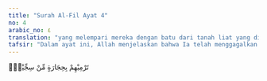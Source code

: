 ```yaml
---
title: "Surah Al-Fil Ayat 4"
no: 4
arabic_no: ٤
translation: "yang melempari mereka dengan batu dari tanah liat yang dibakar,"
tafsir: "Dalam ayat ini, Allah menjelaskan bahwa Ia telah menggagalkan tipu muslihat mereka yang hendak menghancurkan Ka'bah.\n\nAllah mengungkapkan cara menggagalkan tipu daya mereka, yaitu dengan mengirimkan pasukan burung yang berbondong-bondong melempari mereka dengan batu-batu yang berasal dari tanah sehingga menjadikan mereka hancur-lebur dan daging mereka beterbangan ke mana-mana. Maka tentara gajah menjadi laksana daun-daun yang dimakan ulat."
---
```

تَرْمِيْهِمْ بِحِجَارَةٍ مِّنْ سِجِّيْلٍۙ